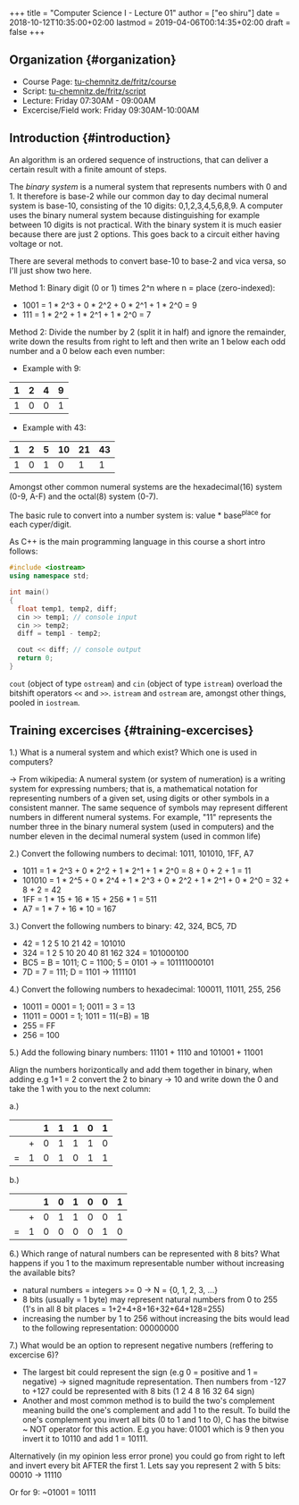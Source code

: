 +++
title = "Computer Science I - Lecture 01"
author = ["eo shiru"]
date = 2018-10-12T10:35:00+02:00
lastmod = 2019-04-06T00:14:35+02:00
draft = false
+++

## Organization {#organization}

-   Course Page: [tu-chemnitz.de/fritz/course](https://www.tu-chemnitz.de/informatik/friz/Grundl-Inf/)
-   Script: [tu-chemnitz.de/fritz/script](https://www.tu-chemnitz.de/informatik/friz/Grundl-Inf/Scriptum-Druck/)
-   Lecture: Friday 07:30AM - 09:00AM
-   Excercise/Field work: Friday 09:30AM-10:00AM


## Introduction {#introduction}

An algorithm is an ordered sequence of instructions, that can deliver a certain result with a finite amount of steps.

The _binary system_ is a numeral system that represents numbers with 0 and 1. It therefore is base-2 while our common day to day decimal numeral system is base-10, consisting of the 10 digits: 0,1,2,3,4,5,6,8,9. A computer uses the binary numeral system because distinguishing for example between 10 digits is not practical. With the binary system it is much easier because there are just 2 options. This goes back to a circuit either having voltage or not.

There are several methods to convert base-10 to base-2 and vica versa, so I'll just show two here.

Method 1: Binary digit (0 or 1) times 2^n where n = place (zero-indexed):

-   1001 = 1 \* 2^3 + 0 \* 2^2 + 0 \* 2^1 + 1 \* 2^0 = 9
-   111 = 1 \* 2^2 + 1 \* 2^1 + 1 \* 2^0 = 7

Method 2: Divide the number by 2 (split it in half) and ignore the remainder, write down the results from right to left and then write an 1 below each odd number and a 0 below each even number:

-   Example with 9:

| 1 | 2 | 4 | **9** |
|---|---|---|-------|
| 1 | 0 | 0 | 1     |

-   Example with 43:

| 1 | 2 | 5 | 10 | 21 | **43** |
|---|---|---|----|----|--------|
| 1 | 0 | 1 | 0  | 1  | 1      |

Amongst other common numeral systems are the hexadecimal(16) system (0-9, A-F) and the octal(8) system (0-7).

The basic rule to convert into a number system is: value \* base<sup>place</sup> for each cyper/digit.

As C++ is the main programming language in this course a short intro follows:

```c++
#include <iostream>
using namespace std;

int main()
{
  float temp1, temp2, diff;
  cin >> temp1; // console input
  cin >> temp2;
  diff = temp1 - temp2;

  cout << diff; // console output
  return 0;
}
```

`cout` (object of type `ostream`) and `cin` (object of type `istream`) overload the bitshift operators `<<` and `>>`. `istream` and `ostream` are, amongst other things, pooled in `iostream`.


## Training excercises {#training-excercises}

1.) What is a numeral system and which exist? Which one is used in computers?

&rarr; From wikipedia: A numeral system (or system of numeration) is a writing system for expressing numbers; that is, a mathematical notation for representing numbers of a given set, using digits or other symbols in a consistent manner. The same sequence of symbols may represent different numbers in different numeral systems. For example, "11" represents the number three in the binary numeral system (used in computers) and the number eleven in the decimal numeral system (used in common life)

2.) Convert the following numbers to decimal: 1011, 101010, 1FF, A7

-   1011 =  1 \* 2^3 + 0 \* 2^2 + 1 \* 2^1 + 1 \* 2^0 = 8 + 0 + 2 + 1 = 11
-   101010 = 1 \* 2^5 + 0 \* 2^4 + 1 \* 2^3 + 0 \* 2^2 + 1 \* 2^1 + 0 \* 2^0 = 32 + 8 + 2 = 42
-   1FF = 1 \* 15 + 16 \* 15 + 256 \* 1 = 511
-   A7 = 1 \* 7 + 16 \* 10 = 167

3.) Convert the following numbers to binary: 42, 324, BC5, 7D

-   42 = 1 2 5 10 21 42 = 101010
-   324 = 1 2 5 10 20 40 81 162 324 = 101000100
-   BC5 = B = 1011; C = 1100; 5 = 0101 &rarr; = 101111000101
-   7D = 7 = 111; D = 1101 &rarr; 1111101

4.) Convert the following numbers to hexadecimal: 100011, 11011, 255, 256

-   10011 = 0001 = 1; 0011 = 3 = 13
-   11011 = 0001 = 1; 1011 = 11(=B) = 1B
-   255 = FF
-   256 = 100

5.) Add the following binary numbers: 11101 + 1110 and 101001 + 11001

Align the numbers horizontically and add them together in binary, when adding e.g 1+1 = 2 convert the 2 to binary &rarr; 10 and write down the 0 and take the 1 with you to the next column:

a.)

|   |   | 1 | 1 | 1 | 0 | 1 |
|---|---|---|---|---|---|---|
|   | + | 0 | 1 | 1 | 1 | 0 |
| = | 1 | 0 | 1 | 0 | 1 | 1 |

b.)

|   |   | 1 | 0 | 1 | 0 | 0 | 1 |
|---|---|---|---|---|---|---|---|
|   | + | 0 | 1 | 1 | 0 | 0 | 1 |
| = | 1 | 0 | 0 | 0 | 0 | 1 | 0 |

6.) Which range of natural numbers can be represented with 8 bits? What happens if you 1 to the maximum representable number without increasing the available bits?

-   natural numbers = integers >= 0 &rarr; N = {0, 1, 2, 3, ...}
-   8 bits (usually = 1 byte) may represent natural numbers from 0 to 255 (1's in all 8 bit places = 1+2+4+8+16+32+64+128=255)
-   increasing the number by 1 to 256 without increasing the bits would lead to the following representation: 00000000

7.) What would be an option to represent negative numbers (reffering to excercise 6)?

-   The largest bit could represent the sign (e.g 0 = positive and 1 = negative) &rarr; signed magnitude representation. Then numbers from -127 to +127 could be represented with 8 bits (1 2 4 8 16 32 64 sign)
-   Another and most common method is to build the two's complement meaning build the one's complement and add 1 to the result. To build the one's complement you invert all bits (0 to 1 and 1 to 0), C has the bitwise ~ NOT operator for this action. E.g you have: 01001 which is 9 then you invert it to 10110 and add 1 = 10111.

Alternatively (in my opinion less error prone) you could go from right to left and invert every bit AFTER the first 1. Lets say you represent 2 with 5 bits:
00010 &rarr; 11110

Or for 9: ~01001 = 10111
